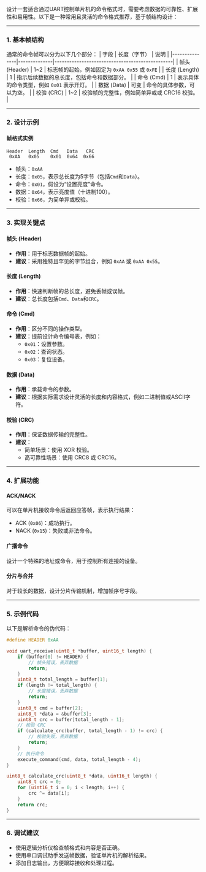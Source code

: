设计一套适合通过UART控制单片机的命令格式时，需要考虑数据的可靠性、扩展性和易用性。以下是一种常用且灵活的命令格式推荐，基于帧结构设计：

---

### 1. **基本帧结构**
通常的命令帧可以分为以下几个部分：
| 字段          | 长度（字节） | 说明                                           |
|---------------|--------------|------------------------------------------------|
| 帧头 (Header) | 1~2          | 标志帧的起始，例如固定为 `0xAA 0x55` 或 `0xFE` |
| 长度 (Length) | 1            | 指示后续数据的总长度，包括命令和数据部分。    |
| 命令 (Cmd)    | 1            | 表示具体的命令类型，例如 `0x01` 表示开灯。    |
| 数据 (Data)   | 可变         | 命令的具体参数，可以为空。                    |
| 校验 (CRC)    | 1~2          | 校验帧的完整性，例如简单异或或 CRC16 校验。   |

---

### 2. **设计示例**
#### **帧格式实例**
```
Header  Length  Cmd   Data   CRC
 0xAA   0x05    0x01  0x64  0x66
```
- 帧头：`0xAA`
- 长度：`0x05`，表示总长度为5字节（包括`Cmd`和`Data`）。
- 命令：`0x01`，假设为“设置亮度”命令。
- 数据：`0x64`，表示亮度值（十进制100）。
- 校验：`0x66`，为简单异或校验。

---

### 3. **实现关键点**
#### **帧头 (Header)**
- **作用**：用于标志数据帧的起始。
- **建议**：采用独特且罕见的字节组合，例如 `0xAA` 或 `0xAA 0x55`。

#### **长度 (Length)**
- **作用**：快速判断帧的总长度，避免丢帧或误帧。
- **建议**：总长度包括`Cmd`、`Data`和`CRC`。

#### **命令 (Cmd)**
- **作用**：区分不同的操作类型。
- **建议**：提前设计命令编号表，例如：
  - `0x01`：设置参数。
  - `0x02`：查询状态。
  - `0x03`：复位设备。

#### **数据 (Data)**
- **作用**：承载命令的参数。
- **建议**：根据实际需求设计灵活的长度和内容格式，例如二进制值或ASCII字符。

#### **校验 (CRC)**
- **作用**：保证数据传输的完整性。
- **建议**：
  - 简单场景：使用 XOR 校验。
  - 高可靠性场景：使用 CRC8 或 CRC16。

---

### 4. **扩展功能**
#### **ACK/NACK**
可以在单片机接收命令后返回应答帧，表示执行结果：
- ACK (`0x06`)：成功执行。
- NACK (`0x15`)：失败或非法命令。

#### **广播命令**
设计一个特殊的地址或命令，用于控制所有连接的设备。

#### **分片与合并**
对于较长的数据，设计分片传输机制，增加帧序号字段。

---

### 5. **示例代码**
以下是解析命令的伪代码：
```c
#define HEADER 0xAA

void uart_receive(uint8_t *buffer, uint16_t length) {
    if (buffer[0] != HEADER) {
        // 帧头错误，丢弃数据
        return;
    }
    uint8_t total_length = buffer[1];
    if (length != total_length) {
        // 长度错误，丢弃数据
        return;
    }
    uint8_t cmd = buffer[2];
    uint8_t *data = &buffer[3];
    uint8_t crc = buffer[total_length - 1];
    // 校验 CRC
    if (calculate_crc(buffer, total_length - 1) != crc) {
        // 校验失败，丢弃数据
        return;
    }
    // 执行命令
    execute_command(cmd, data, total_length - 4);
}

uint8_t calculate_crc(uint8_t *data, uint16_t length) {
    uint8_t crc = 0;
    for (uint16_t i = 0; i < length; i++) {
        crc ^= data[i];
    }
    return crc;
}
```

---

### 6. **调试建议**
- 使用逻辑分析仪检查帧格式和内容是否正确。
- 使用串口调试助手发送帧数据，验证单片机的解析结果。
- 添加日志输出，方便跟踪接收和处理过程。
